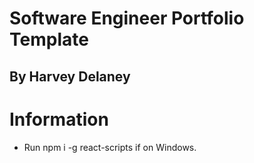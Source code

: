 # Software Engineer Portfolio Template
## By Harvey Delaney

# Information
- Run npm i -g react-scripts if on Windows.